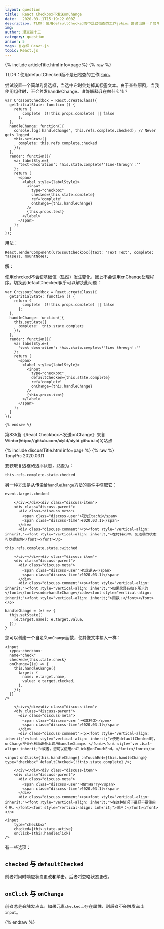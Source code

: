 ```yaml
---
layout: question
title:  React Checkbox不发送onChange
date:   2020-03-11T15:19:22.000Z
description: TLDR：使用defaultChecked而不是已检查的工作jsbin。尝试设置一个简单的复选框，当选中它时会划掉其标签文本。由于某些原因，当我使用组...
img: 
author: 理查德十三
category: question
answer: 5
tags: 复选框 React.js
topic: React.js
---
```

<div class="article-root">
  <div class="article">
    {% include articleTitle.html info=page %}
    {% raw %}
    <div class="article-content"><p><font style="vertical-align: inherit;"><font style="vertical-align: inherit;">TLDR：使用defaultChecked而不是已检查的工作</font></font><a href="http://jsbin.com/mecimayawe/1/edit?js,output" rel="noreferrer"><font style="vertical-align: inherit;"><font style="vertical-align: inherit;">jsbin</font></font></a><font style="vertical-align: inherit;"><font style="vertical-align: inherit;">。</font></font></p>

<p><font style="vertical-align: inherit;"><font style="vertical-align: inherit;">尝试设置一个简单的复选框，当选中它时会划掉其标签文本。</font><font style="vertical-align: inherit;">由于某些原因，当我使用组件时，不会触发handleChange。</font><font style="vertical-align: inherit;">谁能解释我在做什么错？</font></font></p>

<pre class="lang-js prettyprint-override"><code>var CrossoutCheckbox = React.createClass({<font></font>
  getInitialState: function () {<font></font>
    return {<font></font>
        complete: (!!this.props.complete) || false<font></font>
      };<font></font>
  },<font></font>
  handleChange: function(){<font></font>
    console.log('handleChange', this.refs.complete.checked); // Never gets logged<font></font>
    this.setState({<font></font>
      complete: this.refs.complete.checked<font></font>
    });<font></font>
  },<font></font>
  render: function(){<font></font>
    var labelStyle={<font></font>
      'text-decoration': this.state.complete?'line-through':''<font></font>
    };<font></font>
    return (<font></font>
      &lt;span&gt;<font></font>
        &lt;label style={labelStyle}&gt;<font></font>
          &lt;input<font></font>
            type="checkbox"<font></font>
            checked={this.state.complete}<font></font>
            ref="complete"<font></font>
            onChange={this.handleChange}<font></font>
          /&gt;<font></font>
          {this.props.text}<font></font>
        &lt;/label&gt;<font></font>
      &lt;/span&gt;<font></font>
    );<font></font>
  }<font></font>
});<font></font>
</code></pre>

<p><font style="vertical-align: inherit;"><font style="vertical-align: inherit;">用法：</font></font></p>

<pre class="lang-js prettyprint-override"><code>React.renderComponent(CrossoutCheckbox({text: "Text Text", complete: false}), mountNode);
</code></pre>

<p><font style="vertical-align: inherit;"><font style="vertical-align: inherit;">解：</font></font></p>

<p><font style="vertical-align: inherit;"><font style="vertical-align: inherit;">使用checked不会使基础值（显然）发生变化，因此不会调用onChange处理程序。</font><font style="vertical-align: inherit;">切换到defaultChecked似乎可以解决此问题：</font></font></p>

<pre class="lang-js prettyprint-override"><code>var CrossoutCheckbox = React.createClass({<font></font>
  getInitialState: function () {<font></font>
    return {<font></font>
        complete: (!!this.props.complete) || false<font></font>
      };<font></font>
  },<font></font>
  handleChange: function(){<font></font>
    this.setState({<font></font>
      complete: !this.state.complete<font></font>
    });<font></font>
  },<font></font>
  render: function(){<font></font>
    var labelStyle={<font></font>
      'text-decoration': this.state.complete?'line-through':''<font></font>
    };<font></font>
    return (<font></font>
      &lt;span&gt;<font></font>
        &lt;label style={labelStyle}&gt;<font></font>
          &lt;input<font></font>
            type="checkbox"<font></font>
            defaultChecked={this.state.complete}<font></font>
            ref="complete"<font></font>
            onChange={this.handleChange}<font></font>
          /&gt;<font></font>
          {this.props.text}<font></font>
        &lt;/label&gt;<font></font>
      &lt;/span&gt;<font></font>
    );<font></font>
  }<font></font>
});<font></font>
</code></pre></div>
    {% endraw %}
  </div>
  <p class="winter_mark">第835篇《React Checkbox不发送onChange》来自Winter(https://github.com/aiyld/aiyld.github.io)的站点</p>
  <div class="discuss-wrapper">
    {% include discussTitle.html info=page %}
    {% raw %}
    <div class="discuss-item">
        <div class="discuss-parent">
          <div class="discuss-meta">
            <span class="discuss-user">TonyPro</span>
            <span class="discuss-time">2020.03.11</span>
          </div>
          <div class="discuss-comment"><p><font style="vertical-align: inherit;"><font style="vertical-align: inherit;">要获取复选框的选中状态，路径为：</font></font></p>

<pre><code>this.refs.complete.state.checked
</code></pre>

<p><font style="vertical-align: inherit;"><font style="vertical-align: inherit;">另一种方法是从传递给</font></font><code>handleChange</code><font style="vertical-align: inherit;"><font style="vertical-align: inherit;">方法</font><font style="vertical-align: inherit;">的事件中获取它</font><font style="vertical-align: inherit;">：</font></font></p>

<pre><code>event.target.checked
</code></pre></div>
        </div></div><div class="discuss-item">
        <div class="discuss-parent">
          <div class="discuss-meta">
            <span class="discuss-user">阳光Itachi</span>
            <span class="discuss-time">2020.03.11</span>
          </div>
          <div class="discuss-comment"><p><font style="vertical-align: inherit;"><font style="vertical-align: inherit;">在材料ui中，复选框的状态可以提取为</font></font></p>

<pre><code>this.refs.complete.state.switched
</code></pre></div>
        </div></div><div class="discuss-item">
        <div class="discuss-parent">
          <div class="discuss-meta">
            <span class="discuss-user">老丝逆天</span>
            <span class="discuss-time">2020.03.11</span>
          </div>
          <div class="discuss-comment"><p><font style="vertical-align: inherit;"><font style="vertical-align: inherit;">如果您具有如下所示的</font></font><code>handleChange</code><font style="vertical-align: inherit;"><font style="vertical-align: inherit;">函数：</font></font></p>

<pre><code>handleChange = (e) =&gt; {<font></font>
  this.setState({<font></font>
    [e.target.name]: e.target.value,<font></font>
  });<font></font>
}<font></font>
</code></pre>

<p><font style="vertical-align: inherit;"><font style="vertical-align: inherit;">您可以创建一个自定义</font></font><code>onChange</code><font style="vertical-align: inherit;"><font style="vertical-align: inherit;">函数，使其像文本输入一样：</font></font></p>

<pre><code>&lt;input<font></font>
  type="checkbox"<font></font>
  name="check"<font></font>
  checked={this.state.check}<font></font>
  onChange={(e) =&gt; {<font></font>
    this.handleChange({<font></font>
      target: {<font></font>
        name: e.target.name,<font></font>
        value: e.target.checked,<font></font>
      },<font></font>
    });<font></font>
  }}<font></font>
/&gt;<font></font>
</code></pre></div>
        </div></div><div class="discuss-item">
        <div class="discuss-parent">
          <div class="discuss-meta">
            <span class="discuss-user">米亚神无</span>
            <span class="discuss-time">2020.03.11</span>
          </div>
          <div class="discuss-comment"><p><font style="vertical-align: inherit;"><font style="vertical-align: inherit;">使用defaultChecked时，onChange不会在移动设备上调用handleChange。</font><font style="vertical-align: inherit;">或者，您可以使用onClick和onTouchEnd。</font></font></p>

<pre><code>&lt;input onClick={this.handleChange} onTouchEnd={this.handleChange} type="checkbox" defaultChecked={!!this.state.complete} /&gt;;
</code></pre></div>
        </div></div><div class="discuss-item">
        <div class="discuss-parent">
          <div class="discuss-meta">
            <span class="discuss-user">西门Harry</span>
            <span class="discuss-time">2020.03.11</span>
          </div>
          <div class="discuss-comment"><p><font style="vertical-align: inherit;"><font style="vertical-align: inherit;">在这种情况下最好不要使用引用。</font><font style="vertical-align: inherit;">采用：</font></font></p>

<pre><code>&lt;input<font></font>
    type="checkbox"<font></font>
    checked={this.state.active}<font></font>
    onClick={this.handleClick}<font></font>
/&gt;<font></font>
</code></pre>

<p><font style="vertical-align: inherit;"><font style="vertical-align: inherit;">有一些选项：</font></font></p>

<h2><code>checked</code><font style="vertical-align: inherit;"><font style="vertical-align: inherit;"> 与 </font></font><code>defaultChecked</code></h2>

<p><font style="vertical-align: inherit;"><font style="vertical-align: inherit;">前者将同时响应状态更改</font></font><strong><font style="vertical-align: inherit;"><font style="vertical-align: inherit;">和</font></font></strong><font style="vertical-align: inherit;"><font style="vertical-align: inherit;">单击。</font><font style="vertical-align: inherit;">后者将忽略状态更改。</font></font></p>

<h2><code>onClick</code><font style="vertical-align: inherit;"><font style="vertical-align: inherit;"> 与 </font></font><code>onChange</code></h2>

<p><font style="vertical-align: inherit;"><font style="vertical-align: inherit;">前者总是会触发点击。</font><font style="vertical-align: inherit;">如果</font><font style="vertical-align: inherit;">元素</font></font><code>checked</code><font style="vertical-align: inherit;"><font style="vertical-align: inherit;">上存在属性，则</font><font style="vertical-align: inherit;">后者不会触发点击</font></font><code>input</code><font style="vertical-align: inherit;"><font style="vertical-align: inherit;">。</font></font></p></div>
        </div></div>
    {% endraw %}
  </div>
<div>
